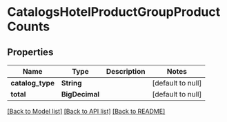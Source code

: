 # CatalogsHotelProductGroupProductCounts
## Properties

| Name | Type | Description | Notes |
|------------ | ------------- | ------------- | -------------|
| **catalog\_type** | **String** |  | [default to null] |
| **total** | **BigDecimal** |  | [default to null] |

[[Back to Model list]](../README.md#documentation-for-models) [[Back to API list]](../README.md#documentation-for-api-endpoints) [[Back to README]](../README.md)

